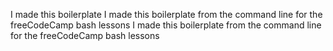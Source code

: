 I made this boilerplate
I made this boilerplate
from the command line
for the freeCodeCamp bash lessons
I made this boilerplate
from the command line
for the freeCodeCamp bash lessons
